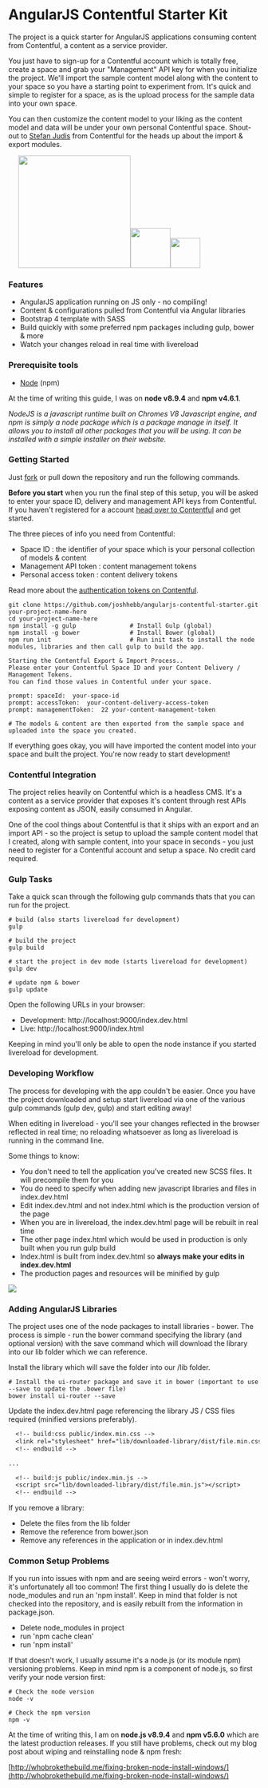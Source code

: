 # AngularJS Contentful Starter Kit

The project is a quick starter for AngularJS applications consuming content from Contentful, a content as a service provider.

You just have to sign-up for a Contentful account which is totally free, create a space and grab your "Management" API key for when you initialize the project. We'll import the sample content model along with the content to your space so you have a starting point to experiment from. It's quick and simple to register for a space, as is the upload process for the sample data into your own space.

You can then customize the content model to your liking as the content model and data will be under your own personal Contentful space. Shout-out to [Stefan Judis](https://github.com/stefanjudis) from Contentful for the heads up about the import & export modules.

<img src="https://images.contentful.com/fo9twyrwpveg/44baP9Gtm8qE2Umm8CQwQk/c43325463d1cb5db2ef97fca0788ea55/PoweredByContentful_LightBackground.svg" width="225" style="margin-left: 20px;" /><img src="https://angular.io/assets/images/logos/angular/angular.png" width="80" /><img src="https://v4-alpha.getbootstrap.com/assets/brand/bootstrap-solid.svg" width="60" />


### Features

* AngularJS application running on JS only - no compiling!
* Content & configurations pulled from Contentful via Angular libraries
* Bootstrap 4 template with SASS
* Build quickly with some preferred npm packages including gulp, bower & more
* Watch your changes reload in real time with livereload

### Prerequisite tools

* [Node](https://nodejs.org/en/download/) (npm)

At the time of writing this guide, I was on **node v8.9.4** and **npm v4.6.1**. 

*NodeJS is a javascript runtime built on Chromes V8 Javascript engine, 
and npm is simply a node package which is a package manage in itself. It allows you to install all other packages that you will be using. It can be installed with a simple installer on their website.*


### Getting Started

Just [fork](https://github.com/joshhebb/angularjs-contentful-starter) or pull down the repository and run the following commands.

**Before you start** when you run the final step of this setup, you will be asked to enter your space ID, delivery and management API keys from Contentful. If you haven't registered for a account [head over to Contentful](https://www.contentful.com/sign-up/#dev) and get started.

The three pieces of info you need from Contentful:

* Space ID : the identifier of your space which is your personal collection of models & content
* Management API token : content management tokens
* Personal access token : content delivery tokens

Read more about the [authentication tokens on Contentful](https://www.contentful.com/developers/docs/references/authentication/).


```shell
git clone https://github.com/joshhebb/angularjs-contentful-starter.git your-project-name-here
cd your-project-name-here
npm install -g gulp               # Install Gulp (global)
npm install -g bower              # Install Bower (global)
npm run init                      # Run init task to install the node modules, libraries and then call gulp to build the app.

Starting the Contentful Export & Import Process..
Please enter your Contentful Space ID and your Content Delivery / Management Tokens.
You can find those values in Contentful under your space.

prompt: spaceId:  your-space-id
prompt: accessToken:  your-content-delivery-access-token
prompt: managementToken:  22 your-content-management-token

# The models & content are then exported from the sample space and uploaded into the space you created.

```

If everything goes okay, you will have imported the content model into your space and built the project. You're now ready to start development!


### Contentful Integration

The project relies heavily on Contentful which is a headless CMS. It's a content as a service provider that exposes it's content through rest APIs exposing content as JSON, easily consumed in Angular.

One of the cool things about Contentful is that it ships with an export and an import API - so the project is setup to upload the sample content model that I created, along with sample content, into your space in seconds - you just need to register for a Contentful account and setup a space. No credit card required.

### Gulp Tasks

Take a quick scan through the following gulp commands thats that you can run for the project.

```shell
# build (also starts livereload for development)
gulp

# build the project 
gulp build

# start the project in dev mode (starts livereload for development)
gulp dev

# update npm & bower
gulp update
```

Open the following URLs in your browser:
* Development: http://localhost:9000/index.dev.html
* Live: http://localhost:9000/index.html

Keeping in mind you'll only be able to open the node instance if you started livereload for development.

### Developing Workflow

The process for developing with the app couldn't be easier. Once you have the project downloaded and setup start livereload via one of the various gulp commands (gulp dev, gulp) and start editing away! 

When editing in livereload - you'll see your changes reflected in the browser reflected in real time; no reloading whatsoever as long as livereload is running in the command line.

Some things to know:

* You don't need to tell the application you've created new SCSS files. It will precompile them for you
* You do need to specify when adding new javascript libraries and files in index.dev.html
* Edit index.dev.html and not index.html which is the production version of the page
* When you are in livereload, the index.dev.html page will be rebuilt in real time
* The other page index.html which would be used in production is only built when you run gulp build
* Index.html is built from index.dev.html so **always make your edits in index.dev.html**
* The production pages and resources will be minified by gulp


<img src="http://whobrokethebuild.me/wp-content/uploads/images/angular-contentful-starter.gif" />


### Adding AngularJS Libraries

The project uses one of the node packages to install libraries - bower. The process is simple - run the bower command specifying the library (and optional version) with the save command which will download the library into our lib folder which we can reference.

Install the library which will save the folder into our /lib folder.

```shell
# Install the ui-router package and save it in bower (important to use --save to update the .bower file)
bower install ui-router --save
```

Update the index.dev.html page referencing the library JS / CSS files required (minified versions preferably).

```patch
  <!-- build:css public/index.min.css -->
  <link rel="stylesheet" href="lib/downloaded-library/dist/file.min.css">
  <!-- endbuild -->

...

  <!-- build:js public/index.min.js -->
  <script src="lib/downloaded-library/dist/file.min.js"></script>
  <!-- endbuild -->
```

If you remove a library:

* Delete the files from the lib folder
* Remove the reference from bower.json
* Remove any references in the application or in index.dev.html


### Common Setup Problems

 If you run into issues with npm and are seeing weird errors - won't worry, it's unfortunately all too common! The first thing I usually do is delete the node_modules and run an 'npm install'. Keep in mind that folder is not checked into the repository, and is easily rebuilt from the information in package.json.

 * Delete node_modules in project
 * run 'npm cache clean'
 * run 'npm install'

If that doesn't work, I usually assume it's a node.js (or its module npm) versioning problems. Keep in mind npm is a component of node.js, so first verify your node version first:

```shell
# Check the node version
node -v

# Check the npm version
npm -v
```

At the time of writing this, I am on **node.js v8.9.4** and **npm v5.6.0** which are the latest production releases. If you still have problems, check out my blog post about wiping and reinstalling node & npm fresh:

[http://whobrokethebuild.me/fixing-broken-node-install-windows/](http://whobrokethebuild.me/fixing-broken-node-install-windows/)

